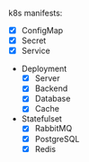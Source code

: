 
k8s manifests:
- [x] ConfigMap
- [x] Secret
- [x] Service
- Deployment
  - [x] Server 
  - [x] Backend
  - [x] Database
  - [x] Cache
- Statefulset
  - [x] RabbitMQ
  - [x] PostgreSQL
  - [X] Redis  